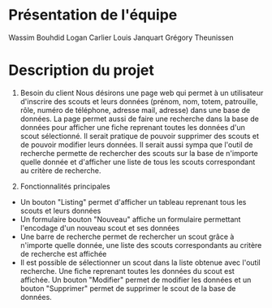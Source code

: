 # Présentation de l'équipe
Wassim Bouhdid
Logan Carlier
Louis Janquart
Grégory Theunissen
# Description du projet
1) Besoin du client
Nous désirons une page web qui permet à un utilisateur d'inscrire des scouts et leurs données (prénom, nom, totem, patrouille, rôle, numéro de téléphone, adresse mail, adresse) dans une base de données. La page permet aussi de faire une recherche dans la base de données pour afficher une fiche reprenant toutes les données d'un scout sélectionné. Il serait pratique de pouvoir supprimer des scouts et de pouvoir modifier leurs données. Il serait aussi sympa que l'outil de recherche permette de rechercher des scouts sur la base de n'importe quelle donnée et d'afficher une liste de tous les scouts correspondant au critère de recherche.

2) Fonctionnalités principales
  - Un bouton "Listing" permet d'afficher un tableau reprenant tous les scouts et leurs données
  - Un formulaire bouton "Nouveau" affiche un formulaire permettant l'encodage d'un nouveau scout et ses données
  - Une barre de recherche permet de rechercher un scout grâce à n'importe quelle donnée, une liste des scouts correspondants au critère de recherche est affichée
  - Il est possible de sélectionner un scout dans la liste obtenue avec l'outil recherche. Une fiche reprenant toutes les données du scout est affichée. Un bouton "Modifier" permet de modifier les données et un bouton "Supprimer" permet de supprimer le scout de la base de données.
